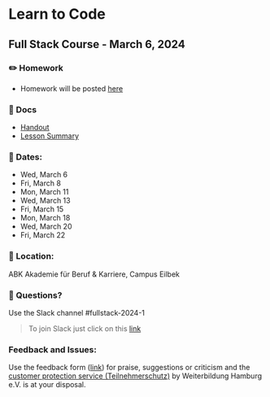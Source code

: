 # Learn to Code

## Full Stack Course - March 6, 2024

### ✏️ Homework

-   Homework will be posted [here](homework)

### 📄 Docs

-   [Handout](https://drive.google.com/file/d/1ZV11oWACCPGpzKbhtHLNJvg04nd9aFj2/view?usp=sharing)
-   [Lesson Summary](docs/summary.md)

### 📅 Dates:

-   Wed, March 6
-   Fri, March 8
-   Mon, March 11
-   Wed, March 13
-   Fri, March 15
-   Mon, March 18
-   Wed, March 20
-   Fri, March 22

### 🎯 Location:

ABK Akademie für Beruf & Karriere, Campus Eilbek

### 🤔 Questions?

Use the Slack channel #fullstack-2024-1

> To join Slack just click on this [link](https://hamburgcodingschool.slack.com/join/shared_invite/enQtMjczNDI3OTE4NzIwLTE2ZmNkNDk5YTg3MDFlOTY2ZmU2YzU5YTU4MTNhNDg4MTRhNTMwYzFiNTdlOTdhYzllYzg5YmVkYzljNWExY2U#/)

### Feedback and Issues:

Use the feedback form ([link](https://docs.google.com/forms/d/e/1FAIpQLSfQnFh1yio7WherXYnVQcuPyk3s68z4HKrvDeErNkv0ghjbOQ/viewform?gxids=7628)) for praise, suggestions or criticism and the [customer protection service (Teilnehmerschutz)](https://www.weiterbildung-hamburg.net/der-verein/teilnehmerschutz/) by Weiterbildung Hamburg e.V. is at your disposal.